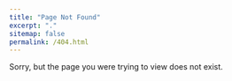```yaml
---
title: "Page Not Found"
excerpt: "."
sitemap: false
permalink: /404.html
---
```


Sorry, but the page you were trying to view does not exist.